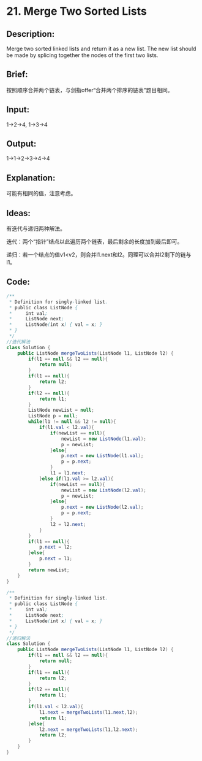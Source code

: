 # 21. Merge Two Sorted Lists

## Description:

Merge two sorted linked lists and return it as a new list. The new list should be made by splicing together the nodes of the first two lists.

## Brief:

按照顺序合并两个链表，与剑指offer“合并两个排序的链表”题目相同。

## Input:

1->2->4, 1->3->4

## Output:

1->1->2->3->4->4

## Explanation:

可能有相同的值，注意考虑。

## Ideas:

有迭代与递归两种解法。

迭代：两个“指针”结点以此遍历两个链表，最后剩余的长度加到最后即可。

递归：若一个结点的值v1<v2，则合并l1.next和l2。同理可以合并l2剩下的链与l1。

## Code:

```java
/**
 * Definition for singly-linked list.
 * public class ListNode {
 *     int val;
 *     ListNode next;
 *     ListNode(int x) { val = x; }
 * }
 */
//迭代解法
class Solution {
    public ListNode mergeTwoLists(ListNode l1, ListNode l2) {
        if(l1 == null && l2 == null){
            return null;
        }
        if(l1 == null){
            return l2;
        }
        if(l2 == null){
            return l1;
        }
        ListNode newList = null;
        ListNode p = null;
        while(l1 != null && l2 != null){
            if(l1.val < l2.val){
                if(newList == null){
                    newList = new ListNode(l1.val);
                    p = newList;
                }else{
                    p.next = new ListNode(l1.val);
                    p = p.next;
                }
                l1 = l1.next;
            }else if(l1.val >= l2.val){
                if(newList == null){
                    newList = new ListNode(l2.val);
                    p = newList;
                }else{
                    p.next = new ListNode(l2.val);
                    p = p.next;
                }
                l2 = l2.next;
            }
        }
        if(l1 == null){
            p.next = l2;
        }else{
            p.next = l1;
        }
        return newList;
    }
}
```

```java
/**
 * Definition for singly-linked list.
 * public class ListNode {
 *     int val;
 *     ListNode next;
 *     ListNode(int x) { val = x; }
 * }
 */
//递归解法
class Solution {
    public ListNode mergeTwoLists(ListNode l1, ListNode l2) {
        if(l1 == null && l2 == null){
            return null;
        }
        if(l1 == null){
            return l2;
        }
        if(l2 == null){
            return l1;
        }
        if(l1.val < l2.val){
            l1.next = mergeTwoLists(l1.next,l2);
            return l1;
        }else{
            l2.next = mergeTwoLists(l1,l2.next);
            return l2;
        }
    }
}
```

